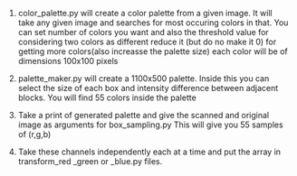 1) color_palette.py will create a color palette from a given image. 
It will take any given image and searches for most occuring colors in that.
You can set number of colors you want and also the threshold value for considering two colors as different
reduce it (but do no make it 0) for getting more colors(also increasse the palette size)
each color will be of dimensions 100x100 pixels

2) palette_maker.py will create a 1100x500 palette. 
Inside this you can select the size of each box and intensity difference between adjacent blocks.
You will find 55 colors inside the palette

3) Take a print of generated palette and give the scanned and original image as arguments for box_sampling.py
This will give you 55 samples of (r,g,b)

4) Take these channels independently each at a time and put the array in transform_red _green or _blue.py files.

